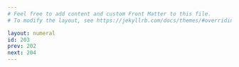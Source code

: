 ```yaml
---
# Feel free to add content and custom Front Matter to this file.
# To modify the layout, see https://jekyllrb.com/docs/themes/#overriding-theme-defaults

layout: numeral
id: 203
prev: 202
next: 204
---
```




